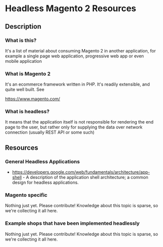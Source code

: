 # Headless Magento 2 Resources

## Description

### What is this?

It's a list of material about consuming Magento 2 in another application, for example a single page web application, progressive web app or even mobile application

### What is Magento 2

It's an ecommerce framework written in PHP. It's readily extensible, and quite well built. See

https://www.magento.com/

### What is headless?

It means that the application itself is not responsible for rendering the end page to the user, but rather only for supplying the data over network connection (usually REST API or some such)

## Resources

### General Headless Applications

- https://developers.google.com/web/fundamentals/architecture/app-shell - A description of the application shell architecture; a common design for headless applications.

### Magento specific

Nothing just yet. Please contribute! Knowledge about this topic is sparse, so we're collecting it all here.

### Example shops that have been implemented headlessly


Nothing just yet. Please contribute! Knowledge about this topic is sparse, so we're collecting it all here.
